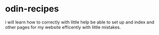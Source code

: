 # odin-recipes
i will learn how to correctly with little help be able to set up and index and other pages for my website efficently with little mistakes.